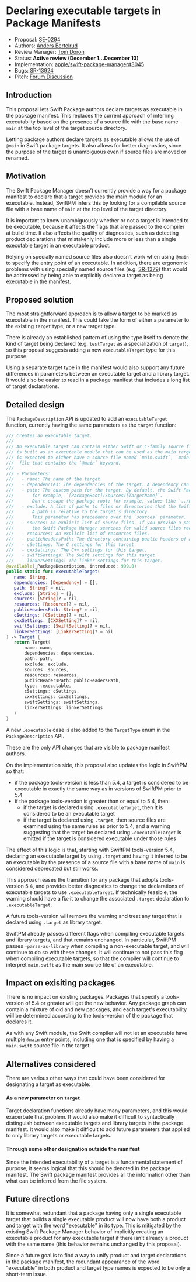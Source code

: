 # Declaring executable targets in Package Manifests

* Proposal: [SE-0294](0294-package-executable-targets.md)
* Authors: [Anders Bertelrud](https://github.com/abertelrud)
* Review Manager: [Tom Doron](https://github.com/tomerd)
* Status: **Active review (December 1...December 13)**
* Implementation: [apple/swift-package-manager#3045](https://github.com/apple/swift-package-manager/pull/3045)
* Bugs: [SR-13924](https://bugs.swift.org/browse/SR-13924)
* Pitch: [Forum Discussion](https://forums.swift.org/t/pitch-ability-to-declare-executable-targets-in-swiftpm-manifests-to-support-main/41968)

## Introduction

This proposal lets Swift Package authors declare targets as executable in the
package manifest. This replaces the current approach of inferring executabilty
based on the presence of a source file with the base name `main` at the top
level of the target source directory.

Letting package authors declare targets as executable allows the use of `@main`
in Swift package targets. It also allows for better diagnostics, since the
purpose of the target is unambiguous even if source files are moved or renamed.

## Motivation

The Swift Package Manager doesn’t currently provide a way for a package manifest
to declare that a target provides the main module for an executable. Instead,
SwiftPM infers this by looking for a compilable source file with a base name of
`main` at the top level of the target directory.

It is important to know unambiguously whether or not a target is intended to be
executable, because it affects the flags that are passed to the compiler at
build time. It also affects the quality of diagnostics, such as detecting
product declarations that mistakenly include more or less than a single
executable target in an executable product.

Relying on specially named source files also doesn’t work when using `@main` to
specify the entry point of an executable. In addition, there are ergonomic
problems with using specially named source files (e.g.
[SR-1379](https://bugs.swift.org/browse/SR-1379)) that would be addressed by
being able to explicitly declare a target as being executable in the manifest.

## Proposed solution

The most straightforward approach is to allow a target to be marked as
executable in the manifest. This could take the form of either a parameter to
the existing `target` type, or a new target type.

There is already an established pattern of using the type itself to denote the
kind of target being declared (e.g. `testTarget` as a specialization of
`target`), so this proposal suggests adding a new `executableTarget` type for
this purpose.

Using a separate target type in the manifest would also support any future
differences in parameters between an executable target and a library target.
It would also be easier to read in a package manifest that includes a long
list of target declarations.

## Detailed design

The `PackageDescription` API is updated to add an `executableTarget` function,
currently having the same parameters as the `target` function:

```swift
/// Creates an executable target.
///
/// An executable target can contain either Swift or C-family source files, but not both. It contains code that
/// is built as an executable module that can be used as the main target of an executable product.  The target
/// is expected to either have a source file named `main.swift`, `main.m`, `main.c`, or `main.cpp`, or a source
///  file that contains the `@main` keyword.
///
/// - Parameters:
///   - name: The name of the target.
///   - dependencies: The dependencies of the target. A dependency can be another target in the package or a product from a package dependency.
///   - path: The custom path for the target. By default, the Swift Package Manager requires a target's sources to reside at predefined search paths;
///       for example, `[PackageRoot]/Sources/[TargetName]`.
///       Don't escape the package root; for example, values like `../Foo` or `/Foo` are invalid.
///   - exclude: A list of paths to files or directories that the Swift Package Manager shouldn't consider to be source or resource files.
///       A path is relative to the target's directory.
///       This parameter has precedence over the `sources` parameter.
///   - sources: An explicit list of source files. If you provide a path to a directory,
///       the Swift Package Manager searches for valid source files recursively.
///   - resources: An explicit list of resources files.
///   - publicHeadersPath: The directory containing public headers of a C-family library target.
///   - cSettings: The C settings for this target.
///   - cxxSettings: The C++ settings for this target.
///   - swiftSettings: The Swift settings for this target.
///   - linkerSettings: The linker settings for this target.
@available(_PackageDescription, introduced: 999.0)
public static func executableTarget(
   name: String,
   dependencies: [Dependency] = [],
   path: String? = nil,
   exclude: [String] = [],
   sources: [String]? = nil,
   resources: [Resource]? = nil,
   publicHeadersPath: String? = nil,
   cSettings: [CSetting]? = nil,
   cxxSettings: [CXXSetting]? = nil,
   swiftSettings: [SwiftSetting]? = nil,
   linkerSettings: [LinkerSetting]? = nil
) -> Target {
   return Target(
       name: name,
       dependencies: dependencies,
       path: path,
       exclude: exclude,
       sources: sources,
       resources: resources,
       publicHeadersPath: publicHeadersPath,
       type: .executable,
       cSettings: cSettings,
       cxxSettings: cxxSettings,
       swiftSettings: swiftSettings,
       linkerSettings: linkerSettings
   )
}
```

A new `.executable` case is also added to the `TargetType` enum in the
`PackageDescription` API.

These are the only API changes that are visible to package manifest authors.

On the implementation side, this proposal also updates the logic in SwiftPM
so that:

- if the package tools-version is less than 5.4, a target is considered to be
  executable in exactly the same way as in versions of SwiftPM prior to 5.4
- if the package tools-version is greater than or equal to 5.4, then:
   - if the target is declared using `.executableTarget`, then it is considered
     to be an executable target
   - if the target is declared using `.target`, then source files are examined
     using the same rules as prior to 5.4, and a warning suggesting that the
     target be declared using `.executableTarget` is emitted if the target is
     considered executable under those rules

The effect of this logic is that, starting with SwiftPM tools-version 5.4,
declaring an executable target by using `.target` and having it inferred to be
an executable by the presence of a source file with a base name of `main` is
considered deprecated but still works.

This approach eases the transition for any package that adopts tools-version
5.4, and provides better diagnostics to change the declarations of executable
targets to use `.executableTarget`. If technically feasible, the warning
should have a fix-it to change the associated `.target` declaration to
`.executableTarget`.

A future tools-version will remove the warning and treat any target that is
declared using `.target` as library target.

SwiftPM already passes different flags when compiling executable targets and
library targets, and that remains unchanged. In particular, SwiftPM passes
`-parse-as-library` when compiling a non-executable target, and will continue
to do so with these changes. It will continue to not pass this flag when
compiling executable targets, so that the compiler will continue to interpret
`main.swift` as the main source file of an executable.

## Impact on exisiting packages

There is no impact on existing packages. Packages that specify a tools-version
of 5.4 or greater will get the new behavior. Any package graph can contain a
mixture of old and new packages, and each target's executability will be
determined according to the tools-version of the package that declares it.

As with any Swift module, the Swift compiler will not let an executable have
multiple `@main` entry points, including one that is specified by having a
`main.swift` source file in the target.

## Alternatives considered

There are various other ways that could have been considered for designating
a target as executable:

#### As a new parameter on `target`

Target declaration functions already have many parameters, and this would
exacerbate that problem. It would also make it difficult to syntactically
distinguish between executable targets and library targets in the package
manifest. It would also make it difficult to add future parameters that
applied to only library targets or executable targets.

#### Through some other designation outside the manifest

Since the intended executability of a target is a fundamental statement of
purpose, it seems logical that this should be denoted in the package manifest.
The Swift package manifest provides all the information other than what can be
inferred from the file system.

## Future directions

It is somewhat redundant that a package having only a single executable target
that builds a single executable product will now have both a product and target
with the word "executable" in its type. This is mitigated by the existing Swift
Package Manager behavior of implicitly creating an executable product for any
executable target if there isn't already a product with the same name (this
behavior remains unchanged by this proposal).

Since a future goal is to find a way to unify product and target declarations
in the package manifest, the redundant appearance of the word "executable" in
both product and target type names is expected to be only a short-term issue.

